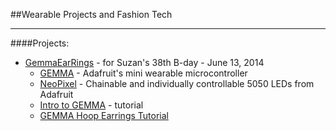 ##Wearable Projects and Fashion Tech
__________________
####Projects:
- [GemmaEarRings] - for Suzan's 38th B-day - June 13, 2014
	- [GEMMA] - Adafruit's mini wearable microcontroller
	- [NeoPixel] - Chainable and individually controllable 5050 LEDs from Adafruit
	- [Intro to GEMMA] - tutorial
	- [GEMMA Hoop Earrings Tutorial]

[NeoPixel]:http://www.adafruit.com/products/1463
[GEMMA]:https://learn.adafruit.com/introducing-gemma/introduction
[Intro to GEMMA]:https://learn.adafruit.com/introducing-gemma/introduction
[GEMMA Hoop Earrings Tutorial]:https://learn.adafruit.com/gemma-hoop-earrings/overview
[GemmaEarRings]:https://github.com/jayjaycody/mywear/tree/master/GemmaEarRings